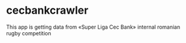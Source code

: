 # cecbankcrawler
This app is getting data from «Super Liga Cec Bank» internal romanian rugby competition
